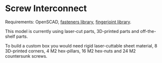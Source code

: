 # Screw Interconnect

Requirements: OpenSCAD, [fasteners library](https://github.com/txoof/OpenSCAD_fasteners/blob/master/nuts_and_bolts.scad), [fingerjoint library](https://github.com/txoof/fingerjoint/blob/master/fingerjoint.scad).

This model is currently using laser-cut parts, 3D-printed parts and off-the-shelf parts.

To build a custom box you would need rigid laser-cuttable sheet material, 8 3D-printed corners, 4 M2 hex-pillars, 16 M2 hex-nuts and 24 M2 countersunk screws.
